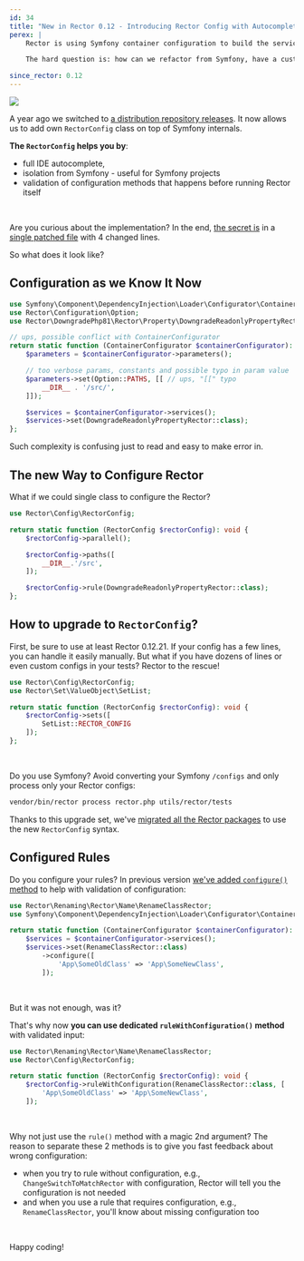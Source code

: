 ```yaml
---
id: 34
title: "New in Rector 0.12 - Introducing Rector Config with Autocomplete"
perex: |
    Rector is using Symfony container configuration to build the service model. While it brings automated autowiring, array autowiring, and native container features, the syntax to configure Rector has been complex and talkative.

    The hard question is: how can we refactor from Symfony, have a custom Rector config class but keep using its features?

since_rector: 0.12
---
```


<img src="/assets/images/blog/2022/rector_config.gif" style="max-width: 35em" class="img-thumbnail mb-4">

A year ago we switched to [a distribution repository releases](/blog/prefixed-rector-by-default). It now allows us to add own `RectorConfig` class on top of Symfony internals.

**The `RectorConfig` helps you by**:

* full IDE autocomplete,
* isolation from Symfony - useful for Symfony projects
* validation of configuration methods that happens before running Rector itself

<br>

Are you curious about the implementation? In the end, [the secret is](https://github.com/rectorphp/rector-src/pull/2019) in a [single patched file](https://raw.githubusercontent.com/rectorphp/vendor-patches/main/patches/symfony-php-config-loader.patch) with 4 changed lines.

So what does it look like?

## Configuration as we Know It Now

```php
use Symfony\Component\DependencyInjection\Loader\Configurator\ContainerConfigurator;
use Rector\Configuration\Option;
use Rector\DowngradePhp81\Rector\Property\DowngradeReadonlyPropertyRector;

// ups, possible conflict with ContainerConfigurator
return static function (ContainerConfigurator $containerConfigurator): void {
    $parameters = $containerConfigurator->parameters();

    // too verbose params, constants and possible typo in param value
    $parameters->set(Option::PATHS, [[ // ups, "[[" typo
        __DIR__ . '/src/',
    ]]);

    $services = $containerConfigurator->services();
    $services->set(DowngradeReadonlyPropertyRector::class);
};
```

Such complexity is confusing just to read and easy to make error in.

## The new Way to Configure Rector

What if we could single class to configure the Rector?

```php
use Rector\Config\RectorConfig;

return static function (RectorConfig $rectorConfig): void {
    $rectorConfig->parallel();

    $rectorConfig->paths([
        __DIR__.'/src',
    ]);

    $rectorConfig->rule(DowngradeReadonlyPropertyRector::class);
};
```

## How to upgrade to `RectorConfig`?

First, be sure to use at least Rector 0.12.21. If your config has a few lines, you can handle it easily manually. But what if you have dozens of lines or even custom configs in your tests? Rector to the rescue!

```php
use Rector\Config\RectorConfig;
use Rector\Set\ValueObject\SetList;

return static function (RectorConfig $rectorConfig): void {
    $rectorConfig->sets([
        SetList::RECTOR_CONFIG
    ]);
};
```

<br>

Do you use Symfony? Avoid converting your Symfony `/configs` and only process only your Rector configs:

```bash
vendor/bin/rector process rector.php utils/rector/tests
```

Thanks to this upgrade set, we've [migrated all the Rector packages](https://github.com/rectorphp/rector-src/pull/2063/files) to use the new `RectorConfig` syntax.

## Configured Rules

Do you configure your rules? In previous version [we've added `configure()` method](/blog/new-in-rector-012-much-simpler-and-safer-rule-configuration) to help with validation of configuration:

```php
use Rector\Renaming\Rector\Name\RenameClassRector;
use Symfony\Component\DependencyInjection\Loader\Configurator\ContainerConfigurator;

return static function (ContainerConfigurator $containerConfigurator): void {
    $services = $containerConfigurator->services();
    $services->set(RenameClassRector::class)
        ->configure([
            'App\SomeOldClass' => 'App\SomeNewClass',
        ]);
```

<br>

But it was not enough, was it?

That's why now **you can use dedicated `ruleWithConfiguration()` method** with validated input:

```php
use Rector\Renaming\Rector\Name\RenameClassRector;
use Rector\Config\RectorConfig;

return static function (RectorConfig $rectorConfig): void {
    $rectorConfig->ruleWithConfiguration(RenameClassRector::class, [
        'App\SomeOldClass' => 'App\SomeNewClass',
    ]);
```

<br>

Why not just use the `rule()` method with a magic 2nd argument?  The reason to separate these 2 methods is to give you fast feedback about wrong configuration:

* when you try to rule without configuration, e.g., `ChangeSwitchToMatchRector` with configuration, Rector will tell you the configuration is not needed
* and when you use a rule that requires configuration, e.g., `RenameClassRector`, you'll know about missing configuration too

<br>

Happy coding!
